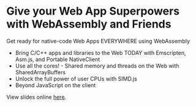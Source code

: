 Give your Web App Superpowers with WebAssembly and Friends
==========================================================

Get ready for native-code Web Apps EVERYWHERE using WebAssembly
  * Bring C/C++ apps and libraries to the Web TODAY with Emscripten, Asm.js, and
    Portable NativeClient
  * Use all the cores! - Shared memory and threads on the Web with
    SharedArrayBuffers
  * Unlock the full power of user CPUs with SIMD.js
  * Beyond JavaScript on the client

View slides online [here](https://flagxor.github.io/appsworld-2016).
